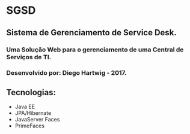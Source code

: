 # SGSD
## Sistema de Gerenciamento de Service Desk.
### Uma Solução Web para o gerenciamento de uma Central de Serviços de TI.
### Desenvolvido por: Diego Hartwig - 2017.
## Tecnologias: 
* Java EE
* JPA/Hibernate 
* JavaServer Faces
* PrimeFaces

